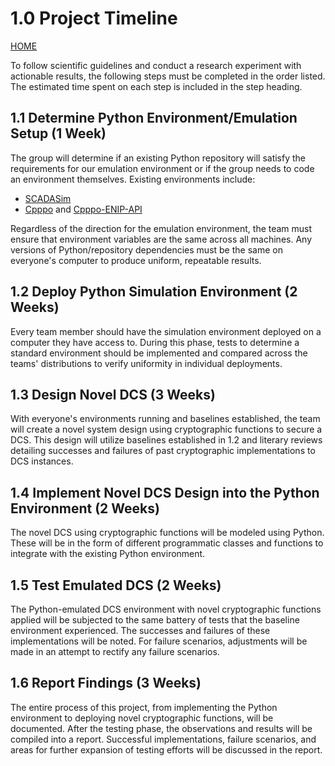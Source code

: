# 1.0 Project Timeline
[HOME](https://github.com/adamspanier/Distributed-Systems-Security)

To follow scientific guidelines and conduct a research experiment with actionable results, the following steps must be completed in the order listed. The estimated time spent on each step is included in the step heading.

## 1.1 Determine Python Environment/Emulation Setup (1 Week)

The group will determine if an existing Python repository will satisfy the requirements for our emulation environment or if the group needs to code an environment themselves. Existing environments include:
- [SCADASim](https://github.com/cmu-sei/SCADASim)
- [Cpppo](https://github.com/pjkundert/cpppo) and [Cpppo-ENIP-API](https://hardconsulting.com/products/6-cpppo-enip-api)

Regardless of the direction for the emulation environment, the team must ensure that environment variables are the same across all machines. Any versions of Python/repository dependencies must be the same on everyone's computer to produce uniform, repeatable results.

## 1.2 Deploy Python Simulation Environment (2 Weeks)

Every team member should have the simulation environment deployed on a computer they have access to. During this phase, tests to determine a standard environment should be implemented and compared across the teams' distributions to verify uniformity in individual deployments. 

## 1.3 Design Novel DCS (3 Weeks)

With everyone's environments running and baselines established, the team will create a novel system design using cryptographic functions to secure a DCS. This design will utilize baselines established in 1.2 and literary reviews detailing successes and failures of past cryptographic implementations to DCS instances.

## 1.4 Implement Novel DCS Design into the Python Environment (2 Weeks)

The novel DCS using cryptographic functions will be modeled using Python. These will  be in the form of different programmatic classes and functions to integrate with the existing Python environment.

## 1.5 Test Emulated DCS (2 Weeks)

The Python-emulated DCS environment with novel cryptographic functions applied will be subjected to the same battery of tests that the baseline environment experienced. The successes and failures of these implementations will be noted. For failure scenarios, adjustments will be made in an attempt to rectify any failure scenarios.

## 1.6 Report Findings (3 Weeks)

The entire process of this project, from implementing the Python environment to deploying novel cryptographic functions, will be documented. After the testing phase, the observations and results will be compiled into a report. Successful implementations, failure scenarios, and areas for further expansion of testing efforts will be discussed in the report.
